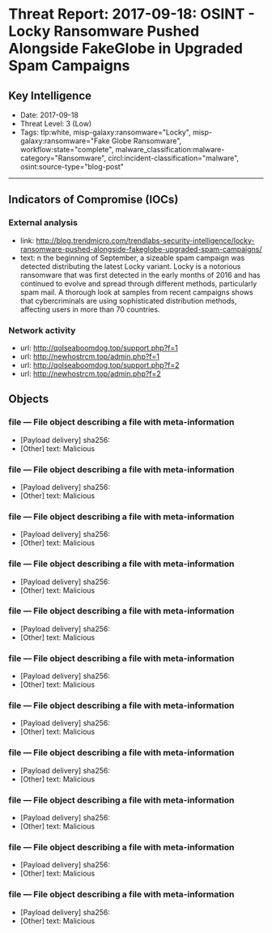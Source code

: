 # Threat Report: 2017-09-18: OSINT - Locky Ransomware Pushed Alongside FakeGlobe in Upgraded Spam Campaigns


## Key Intelligence
* Date: 2017-09-18
* Threat Level: 3 (Low)
* Tags: tlp:white, misp-galaxy:ransomware="Locky", misp-galaxy:ransomware="Fake Globe Ransomware", workflow:state="complete", malware_classification:malware-category="Ransomware", circl:incident-classification="malware", osint:source-type="blog-post"

---

## Indicators of Compromise (IOCs)
### External analysis
* link: http://blog.trendmicro.com/trendlabs-security-intelligence/locky-ransomware-pushed-alongside-fakeglobe-upgraded-spam-campaigns/
* text: n the beginning of September, a sizeable spam campaign was detected distributing the latest Locky variant. Locky is a notorious ransomware that was first detected in the early months of 2016 and has continued to evolve and spread through different methods, particularly spam mail. A thorough look at samples from recent campaigns shows that cybercriminals are using sophisticated distribution methods, affecting users in more than 70 countries.

### Network activity
* url: http://qolseaboomdog.top/support.php?f=1
* url: http://newhostrcm.top/admin.php?f=1
* url: http://qolseaboomdog.top/support.php?f=2
* url: http://newhostrcm.top/admin.php?f=2

## Objects
### file — File object describing a file with meta-information
* [Payload delivery] sha256: <sha256>
* [Other] text: Malicious

### file — File object describing a file with meta-information
* [Payload delivery] sha256: <sha256>
* [Other] text: Malicious

### file — File object describing a file with meta-information
* [Payload delivery] sha256: <sha256>
* [Other] text: Malicious

### file — File object describing a file with meta-information
* [Payload delivery] sha256: <sha256>
* [Other] text: Malicious

### file — File object describing a file with meta-information
* [Payload delivery] sha256: <sha256>
* [Other] text: Malicious

### file — File object describing a file with meta-information
* [Payload delivery] sha256: <sha256>
* [Other] text: Malicious

### file — File object describing a file with meta-information
* [Payload delivery] sha256: <sha256>
* [Other] text: Malicious

### file — File object describing a file with meta-information
* [Payload delivery] sha256: <sha256>
* [Other] text: Malicious

### file — File object describing a file with meta-information
* [Payload delivery] sha256: <sha256>
* [Other] text: Malicious

### file — File object describing a file with meta-information
* [Payload delivery] sha256: <sha256>
* [Other] text: Malicious

### file — File object describing a file with meta-information
* [Payload delivery] sha256: <sha256>
* [Other] text: Malicious
